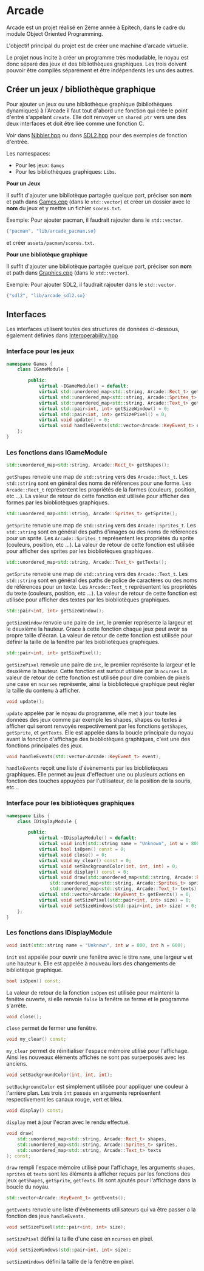 # Arcade

Arcade est un projet réalisé en 2ème année à Epitech, dans le cadre du module Object Oriented Programming. 

L'objectif principal du projet est de créer une machine d'arcade virtuelle. 

Le projet nous incite à créer un programme très modudable, le noyau est donc séparé des jeux et des bibliothèques graphiques. Les trois doivent pouvoir être compilés séparément et être indépendents les uns des autres.

## Créer un jeux / bibliothèque graphique

Pour ajouter un jeux ou une bibliothèque graphique (bibliothèques dynamiques) à l'Arcade il faut tout d'abord  une fonction qui crée le point d'entré s'appelant `create`. Elle doit renvoyer un `shared_ptr` vers une des deux interfaces et doit être liée comme une fonction C.

Voir dans [Nibbler.hpp](../src/Games/Nibbler/Nibbler.hpp) ou dans [SDL2.hpp](../src/Graphicals/SFML/SFML.hpp) pour des exemples de fonction d'entrée.

Les namespaces:
- Pour les jeux: `Games`
- Pour les bibliothèques graphiques: `Libs`.

**Pour un Jeux**

Il suffit d'ajouter une bibliotèque partagée quelque part, préciser son **nom** et path dans [Games.cpp](../src/Utils/Available/Games.cpp) (dans le `std::vector`) et créer un dossier avec le **nom** du jeux et y mettre un fichier `scores.txt`.

Exemple:
Pour ajouter pacman, il faudrait rajouter dans le `std::vector`.
```cpp
{"pacman", "lib/arcade_pacman.so}
```
et créer `assets/pacman/scores.txt`.

**Pour une bibliotèque graphique**

Il suffit d'ajouter une bibliotèque partagée quelque part, préciser son **nom** et path dans [Graphics.cpp](../src/Utils/Available/Graphics.cpp) (dans le `std::vector`).

Exemple:
Pour ajouter SDL2, il faudrait rajouter dans le `std::vector`.
```cpp
{"sdl2", "lib/arcade_sdl2.so}
```

## Interfaces

Les interfaces utilisent toutes des structures de données ci-dessous, également définies dans [Interoperability.hpp](../src/Core/Interoperability.hpp)

### Interface pour les jeux

```cpp
namespace Games {
    class IGameModule {

        public:
            virtual ~IGameModule() = default;
            virtual std::unordered_map<std::string, Arcade::Rect_t> getShapes() = 0;
            virtual std::unordered_map<std::string, Arcade::Sprites_t> getSprites() = 0;
            virtual std::unordered_map<std::string, Arcade::Text_t> getTexts() = 0;
            virtual std::pair<int, int> getSizeWindow() = 0;
            virtual std::pair<int, int> getSizePixel() = 0;
            virtual void update() = 0;
            virtual void handleEvents(std::vector<Arcade::KeyEvent_t> event) = 0;
    };
}
```

### Les fonctions dans IGameModule

```cpp
std::unordered_map<std::string, Arcade::Rect_t> getShapes();
```

`getShapes` renvoie une map de `std::string` vers des `Arcade::Rect_t`. 
Les `std::string` sont en général des noms de références pour une forme.
Les `Arcade::Rect_t` représentent les propriétés de la formes (couleurs, position, etc ...).
La valeur de retour de cette fonction est utilisée pour afficher des formes par les biobliotèques graphiques.

```cpp
std::unordered_map<std::string, Arcade::Sprites_t> getSprite();
```

`getSprite` renvoie une map de `std::string` vers des `Arcade::Sprites_t`. 
Les `std::string` sont en général des paths d'images ou des noms de références pour un sprite.
Les `Arcade::Sprites_t` représentent les propriétés du sprite (couleurs, position, etc ...).
La valeur de retour de cette fonction est utilisée pour afficher des sprites par les biobliotèques graphiques.

```cpp
std::unordered_map<std::string, Arcade::Text_t> getTexts();
```

`getSprite` renvoie une map de `std::string` vers des `Arcade::Text_t`. 
Les `std::string` sont en général des paths de police de caractères ou des noms de références pour un texte.
Les `Arcade::Text_t` représentent les propriétés du texte (couleurs, position, etc ...).
La valeur de retour de cette fonction est utilisée pour afficher des textes par les biobliotèques graphiques.

```cpp
std::pair<int, int> getSizeWindow();
```

`getSizeWindow` renvoie une paire de `int`, le premier représente la largeur et le deuxième la hauteur. Grace à cette fonction chaque jeux peut avoir sa propre taille d'écran.
La valeur de retour de cette fonction est utilisée pour définir la taille de la fenêtre par les biobliotèques graphiques.

```cpp
std::pair<int, int> getSizePixel();
```

`getSizePixel` renvoie une paire de `int`, le premier représente la largeur et le deuxième la hauteur. Cette fonction est surtout utilisée par la `ncurses`
La valeur de retour de cette fonction est utilisée pour dire combien de pixels une case en `ncurses` représente, ainsi la biobliotèque graphique peut régler la taille du contenu à afficher.

```cpp
void update();
```

`update` appelée par le noyau du programme, elle met à jour toute les données des jeux comme par exemple les shapes, shapes ou textes à afficher qui seront renvoyés respectivement par les fonctions `getShapes`, `getSprite`, et `getTexts`. Elle est appelée dans la boucle principale du noyau avant la fonction d'affichage des biobliotèques graphiques, c'est une des fonctions principales des jeux.

```cpp
void handleEvents(std::vector<Arcade::KeyEvent_t> event);
```

`handleEvents` reçoit une liste d'évènements par les biobliotèques graphiques. Elle permet au jeux d'effectuer une ou plusieurs actions en fonction des touches appuyées par l'utilisateur, de la position de la souris, etc...

### Interface pour les bibliotèques graphiques

```cpp
namespace Libs {
    class IDisplayModule {

        public:
            virtual ~IDisplayModule() = default;
            virtual void init(std::string name = "Unknown", int w = 800, int h = 600) = 0;
            virtual bool isOpen() const = 0;
            virtual void close() = 0;
            virtual void my_clear() const = 0;
            virtual void setBackgroundColor(int, int, int) = 0;
            virtual void display() const = 0;
            virtual void draw(std::unordered_map<std::string, Arcade::Rect_t> shapes,
                std::unordered_map<std::string, Arcade::Sprites_t> sprites,
                std::unordered_map<std::string, Arcade::Text_t> texts) = 0;
            virtual std::vector<Arcade::KeyEvent_t> getEvents() = 0;
            virtual void setSizePixel(std::pair<int, int> size) = 0;
            virtual void setSizeWindows(std::pair<int, int> size) = 0;
    };
}
```

### Les fonctions dans IDisplayModule

```cpp
void init(std::string name = "Unknown", int w = 800, int h = 600);
```

`init` est appelée pour ouvrir une fenêtre avec le titre `name`, une largeur `w` et une hauteur `h`. Elle est appelée à nouveau lors des changements de bibliotèque graphique.

```cpp
bool isOpen() const;
```

La valeur de retour de la fonction `isOpen` est utilisée pour maintenir la fenêtre ouverte, si elle renvoie `false` la fenêtre se ferme et le programme s'arrête.

```cpp
void close();
```

`close` permet de fermer une fenêtre.

```cpp
void my_clear() const;
```

`my_clear` permet de réinitialiser l'espace mémoire utilisé pour l'affichage. Ainsi les nouveaux éléments affichés ne sont pas surperposés avec les anciens.

```cpp
void setBackgroundColor(int, int, int);
```

`setBackgroundColor` est simplement utilisée pour appliquer une couleur à l'arrière plan. Les trois `int` passés en arguments représentent respectivement les canaux rouge, vert et bleu.

```cpp
void display() const;
```

`display` met à jour l'écran avec le rendu effectué.

```cpp
void draw(
    std::unordered_map<std::string, Arcade::Rect_t> shapes,
    std::unordered_map<std::string, Arcade::Sprites_t> sprites,
    std::unordered_map<std::string, Arcade::Text_t> texts
); const;
```

`draw` rempli l'espace mémoire utilisé pour l'affichage, les arguments `shapes`, `sprites` et `texts` sont les éléments à afficher reçues par les fonctions des jeux `getShapes`, `getSprite`, `getTexts`. Ils sont ajoutés pour l'affichage dans la boucle du noyau.

```cpp
std::vector<Arcade::KeyEvent_t> getEvents();
```

`getEvents` renvoie une liste d'évènements utilisateurs qui va être passer a la fonction des jeux `handleEvents`.

```cpp
void setSizePixel(std::pair<int, int> size);
```

`setSizePixel` défini la taille d'une case en `ncurses` en pixel.

```cpp
void setSizeWindows(std::pair<int, int> size);
```

`setSizeWindows` défini la taille de la fenêtre en pixel.
